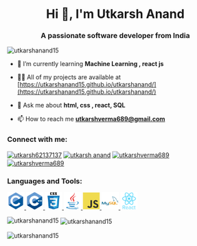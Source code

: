<h1 align="center">Hi 👋, I'm Utkarsh Anand</h1>
<h3 align="center">A passionate software developer from India</h3>

<p align="left"> <img src="https://komarev.com/ghpvc/?username=utkarshanand15&label=Profile%20views&color=0e75b6&style=flat" alt="utkarshanand15" /> </p>

- 🌱 I’m currently learning **Machine Learning , react js**

- 👨‍💻 All of my projects are available at [https://utkarshanand15.github.io/utkarshanand/](https://utkarshanand15.github.io/utkarshanand/)

- 💬 Ask me about **html, css , react, SQL**

- 📫 How to reach me **utkarshverma689@gmail.com**

<h3 align="left">Connect with me:</h3>
<p align="left">
<a href="https://twitter.com/utkarsh62137137" target="blank"><img align="center" src="https://raw.githubusercontent.com/rahuldkjain/github-profile-readme-generator/master/src/images/icons/Social/twitter.svg" alt="utkarsh62137137" height="30" width="40" /></a>
<a href="https://linkedin.com/in/utkarsh anand" target="blank"><img align="center" src="https://raw.githubusercontent.com/rahuldkjain/github-profile-readme-generator/master/src/images/icons/Social/linked-in-alt.svg" alt="utkarsh anand" height="30" width="40" /></a>
<a href="https://www.hackerrank.com/utkarshverma689" target="blank"><img align="center" src="https://raw.githubusercontent.com/rahuldkjain/github-profile-readme-generator/master/src/images/icons/Social/hackerrank.svg" alt="utkarshverma689" height="30" width="40" /></a>
<a href="https://www.leetcode.com/utkarshverma689" target="blank"><img align="center" src="https://raw.githubusercontent.com/rahuldkjain/github-profile-readme-generator/master/src/images/icons/Social/leet-code.svg" alt="utkarshverma689" height="30" width="40" /></a>
</p>

<h3 align="left">Languages and Tools:</h3>
<p align="left"> <a href="https://www.cprogramming.com/" target="_blank" rel="noreferrer"> <img src="https://raw.githubusercontent.com/devicons/devicon/master/icons/c/c-original.svg" alt="c" width="40" height="40"/> </a> <a href="https://www.w3schools.com/cpp/" target="_blank" rel="noreferrer"> <img src="https://raw.githubusercontent.com/devicons/devicon/master/icons/cplusplus/cplusplus-original.svg" alt="cplusplus" width="40" height="40"/> </a> <a href="https://www.w3schools.com/css/" target="_blank" rel="noreferrer"> <img src="https://raw.githubusercontent.com/devicons/devicon/master/icons/css3/css3-original-wordmark.svg" alt="css3" width="40" height="40"/> </a> <a href="https://www.java.com" target="_blank" rel="noreferrer"> <img src="https://raw.githubusercontent.com/devicons/devicon/master/icons/java/java-original.svg" alt="java" width="40" height="40"/> </a> <a href="https://developer.mozilla.org/en-US/docs/Web/JavaScript" target="_blank" rel="noreferrer"> <img 
src="https://raw.githubusercontent.com/devicons/devicon/master/icons/javascript/javascript-original.svg" alt="javascript" width="40" height="40"/> </a> <a href="https://www.mysql.com/" target="_blank" rel="noreferrer"> <img src="https://raw.githubusercontent.com/devicons/devicon/master/icons/mysql/mysql-original-wordmark.svg" alt="mysql" width="40" height="40"/> </a> <a href="https://reactjs.org/" target="_blank" rel="noreferrer"> <img src="https://raw.githubusercontent.com/devicons/devicon/master/icons/react/react-original-wordmark.svg" alt="react" width="40" height="40"/> </a> </p>

<p><img align="left" src="https://github-readme-stats.vercel.app/api/top-langs?username=utkarshanand15&show_icons=true&locale=en&layout=compact" alt="utkarshanand15" /></p>

<p>&nbsp;<img align="center" src="https://github-readme-stats.vercel.app/api?username=utkarshanand15&show_icons=true&locale=en" alt="utkarshanand15" /></p>

<p><img align="center" src="https://github-readme-streak-stats.herokuapp.com/?user=utkarshanand15&" alt="utkarshanand15" /></p>
